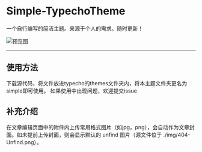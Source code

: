 # Simple-TypechoTheme
一个自行编写的简洁主题。来源于个人的需求。随时更新！  
  
  
![预览图](https://user-images.githubusercontent.com/67405384/161282036-33554f74-e004-4f95-825b-a02ff50f7d7b.png)

---

## 使用方法
下载源代码，将文件放进typecho的themes文件夹内，将本主题文件夹更名为simple即可使用。
如果使用中出现问题，欢迎提交issue

## 补充介绍
在文章编辑页面中的附件内上传常用格式图片（如jpg，png），会自动作为文章封面。如未提前上传封面，则会显示默认的 unfind 图片（源文件位于 ./img/404-Unfind.png）。
